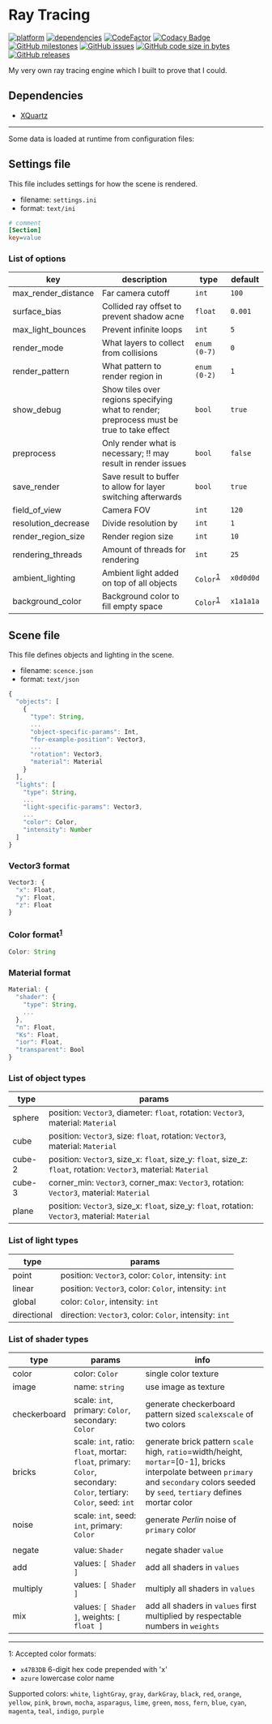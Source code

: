 # Ray Tracing
[![platform](https://img.shields.io/badge/platform-macOS-lightgray)](https://www.apple.com/macos)
[![dependencies](https://img.shields.io/badge/dependencies-X11-brightgreen)](https://www.xquartz.org)
[![CodeFactor](https://www.codefactor.io/repository/github/adamsvestka/ray-tracing/badge)](https://www.codefactor.io/repository/github/adamsvestka/ray-tracing)
[![Codacy Badge](https://app.codacy.com/project/badge/Grade/ce7c6be071ec40078c3f88480471cb47)](https://www.codacy.com/manual/svestka.adam1/Ray-Tracing?utm_source=github.com&amp;utm_medium=referral&amp;utm_content=adamsvestka/Ray-Tracing&amp;utm_campaign=Badge_Grade)
[![GitHub milestones](https://img.shields.io/github/milestones/progress-percent/adamsvestka/Ray-Tracing/1)](https://github.com/adamsvestka/Ray-Tracing/milestone/1)
[![GitHub issues](https://img.shields.io/github/issues/adamsvestka/Ray-Tracing)](https://github.com/adamsvestka/Ray-Tracing/issues)
[![GitHub code size in bytes](https://img.shields.io/github/languages/code-size/adamsvestka/Ray-Tracing)](https://github.com/adamsvestka/Ray-Tracing)
[![GitHub releases](https://img.shields.io/github/v/release/adamsvestka/Ray-Tracing?include_prereleases)](https://github.com/adamsvestka/Ray-Tracing/releases)

My very own ray tracing engine which I built to prove that I could.

## Dependencies
- [XQuartz](https://www.xquartz.org)

---

Some data is loaded at runtime from configuration files:

## Settings file

This file includes settings for how the scene is rendered.
- filename: `settings.ini`
- format: `text/ini`

```ini
# comment
[Section]
key=value
```

### List of options

| key                 | description                                                                               | type                                  | default   |
|---------------------|-------------------------------------------------------------------------------------------|---------------------------------------|-----------|
| max_render_distance | Far camera cutoff                                                                         | `int`                                 | `100`     |
| surface_bias        | Collided ray offset to prevent shadow acne                                                | `float`                               | `0.001`   |
| max_light_bounces   | Prevent infinite loops                                                                    | `int`                                 | `5`       |
| render_mode         | What layers to collect from collisions                                                    | `enum (0-7)`                          | `0`       |
| render_pattern      | What pattern to render region in                                                          | `enum (0-2)`                          | `1`       |
| show_debug          | Show tiles over regions specifying what to render; preprocess must be true to take effect | `bool`                                | `true`    |
| preprocess          | Only render what is necessary; !! may result in render issues                             | `bool`                                | `false`   |
| save_render         | Save result to buffer to allow for layer switching afterwards                             | `bool`                                | `true`    |
| field_of_view       | Camera FOV                                                                                | `int`                                 | `120`     |
| resolution_decrease | Divide resolution by                                                                      | `int`                                 | `1`       |
| render_region_size  | Render region size                                                                        | `int`                                 | `10`      |
| rendering_threads   | Amount of threads for rendering                                                           | `int`                                 | `25`      |
| ambient_lighting    | Ambient light added on top of all objects                                                 | `Color`<sup>[1](#footnoteColor)</sup> | `x0d0d0d` |
| background_color    | Background color to fill empty space                                                      | `Color`<sup>[1](#footnoteColor)</sup> | `x1a1a1a` |

## Scene file

This file defines objects and lighting in the scene.
- filename: `scence.json`
- format: `text/json`

```js
{
  "objects": [
    {
      "type": String,
      ...
      "object-specific-params": Int,
      "for-example-position": Vector3,
      ...
      "rotation": Vector3,
      "material": Material
    }
  ],
  "lights": [
    "type": String,
    ...
    "light-specific-params": Vector3,
    ...
    "color": Color,
    "intensity": Number
  ]
}
```

### Vector3 format

```js
Vector3: {
  "x": Float,
  "y": Float,
  "z": Float
}
```

### Color format<sup>[1](#footnoteColor)</sup>

```js
Color: String
```

### Material format

```js
Material: {
  "shader": {
    "type": String,
    ...
  },
  "n": Float,
  "Ks": Float,
  "ior": Float,
  "transparent": Bool
}
```

### List of object types

| type   | params                                                                                                            |
|--------|-------------------------------------------------------------------------------------------------------------------|
| sphere | position: `Vector3`, diameter: `float`, rotation: `Vector3`, material: `Material`                                 |
| cube   | position: `Vector3`, size: `float`, rotation: `Vector3`, material: `Material`                                     |
| cube-2 | position: `Vector3`, size_x: `float`, size_y: `float`, size_z: `float`, rotation: `Vector3`, material: `Material` |
| cube-3 | corner_min: `Vector3`, corner_max: `Vector3`, rotation: `Vector3`, material: `Material`                           |
| plane  | position: `Vector3`, size_x: `float`, size_y: `float`, rotation: `Vector3`, material: `Material`                  |

### List of light types

| type        | params                                                 |
|-------------|--------------------------------------------------------|
| point       | position: `Vector3`, color: `Color`, intensity: `int`  |
| linear      | position: `Vector3`, color: `Color`, intensity: `int`  |
| global      | color: `Color`, intensity: `int`                       |
| directional | direction: `Vector3`, color: `Color`, intensity: `int` |

### List of shader types

| type         | params                                                                                                              | info                                                                                                                                                                                        |
|--------------|---------------------------------------------------------------------------------------------------------------------|---------------------------------------------------------------------------------------------------------------------------------------------------------------------------------------------|
| color        | color: `Color`                                                                                                      | single color texture                                                                                                                                                                        |
| image        | name: `string`                                                                                                      | use image as texture                                                                                                                                                                        |
| checkerboard | scale: `int`, primary: `Color`, secondary: `Color`                                                                  | generate checkerboard pattern sized `scale`x`scale` of two colors                                                                                                                           |
| bricks       | scale: `int`, ratio: `float`, mortar: `float`, primary: `Color`, secondary: `Color`, tertiary: `Color`, seed: `int` | generate brick pattern `scale`  high, `ratio`=width/height, `mortar`=\[0-1\], bricks interpolate between `primary` and `secondary` colors seeded by `seed`, `tertiary` defines mortar color |
| noise        | scale: `int`, seed: `int`, primary: `Color`                                                                         | generate _Perlin_ noise of `primary` color                                                                                                                                                  |
|              |                                                                                                                     |                                                                                                                                                                                             |
| negate       | value: `Shader`                                                                                                     | negate shader `value`                                                                                                                                                                       |
| add          | values: `[ Shader ]`                                                                                                | add all shaders in `values`                                                                                                                                                                 |
| multiply     | values: `[ Shader ]`                                                                                                | multiply all shaders in `values`                                                                                                                                                            |
| mix          | values: `[ Shader ]`, weights: `[ float ]`                                                                          | add all shaders in `values` first multiplied by respectable numbers in `weights`                                                                                                            |

---

<a name="footnoteColor">1</a>: Accepted color formats:
- `x47B3DB` 6-digit hex code prepended with 'x'
- `azure` lowercase color name

Supported colors:
        `white`, `lightGray`, `gray`, `darkGray`, `black`,
        `red`, `orange`, `yellow`, `pink`, `brown`, `mocha`, `asparagus`,
        `lime`, `green`, `moss`, `fern`,
        `blue`, `cyan`, `magenta`, `teal`, `indigo`, `purple`

